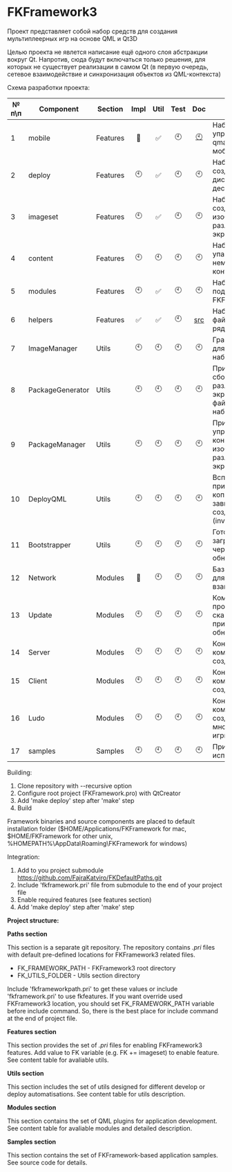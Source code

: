 ﻿# FKFramework3

Проект представляет собой набор средств для создания мультиплеерных игр на основе QML и Qt3D

Целью проекта не явлется написание ещё одного слоя абстракции вокруг Qt. Напротив, сюда будут включаться только решения, для которых не существует реализации в самом Qt (в первую очередь, сетевое взаимодействие и синхронизация объектов из QML-контекста)

Схема разработки проекта:

| № п\п |Component|Section|Impl|Util|Test|Doc|Description|
|---|---|---|:---:|:---:|:---:|:---:|---|
|1|mobile|Features|:arrows_counterclockwise:|:white_check_mark:|:clock10:|[:clock10:](features/README.md#L9)|Набор средств для упрощения настройки qmake-проекта для мобильных платформ|
|2|deploy|Features|:clock10:|:white_check_mark:|:clock10:|:clock10:|Набор средств для создания установочных дистрибутивов для десктопных платформ|
|3|imageset|Features|:clock10:|:white_check_mark:|:clock10:|:clock10:|Набор средств для создания ресурсов изображений под различные разрешения экрана|
|4|content|Features|:clock10:|:clock10:|:clock10:|:clock10:|Набор средств для упаковки немасштабируемого контента|
|5|modules|Features|:clock10:|:white_check_mark:|:clock10:|:clock10:|Набор средств для подключения FKFramework-модулей|
|6|helpers|Features|:white_check_mark:|:white_check_mark:|:clock10:|[src](utils/helpers)|Набор заголовочных файлов, содержащих ряд полезных функций|
|7|ImageManager|Utils|:clock10:|:clock10:|:clock10:|:clock10:|Графический клиент для управления наборами изображений|
|8|PackageGenerator|Utils|:clock10:|:clock10:|:clock10:|:clock10:|Приложение для сборки ресурсов под различные разрешения экрана на основе файлов конфигурации набора изображений|
|9|PackageManager|Utils|:clock10:|:clock10:|:clock10:|:clock10:|Приложение для управления файлами конфигурации наборов изображений под различные разрешения экрана|
|10|DeployQML|Utils|:clock10:|:clock10:|:clock10:|:clock10:|Вспомогательное приложение для копирования QML-зависимостей при создании deb-пакета (invalid)|
|11|Bootstrapper|Utils|:clock10:|:clock10:|:clock10:|:clock10:|Готовый клиент для загрузки приложений через модуль обновления|
|12|Network|Modules|:arrows_counterclockwise:|:clock10:|:clock10:|:clock10:|Базовые компоненты для сетевого взаимодействия|
|13|Update|Modules|:clock10:|:clock10:|:clock10:|:clock10:|Компоненты для проверки наличия, скачивания и применения обновлений|
|14|Server|Modules|:clock10:|:clock10:|:clock10:|:clock10:|Конфигурация сетевых компонентов для создания сервера|
|15|Client|Modules|:clock10:|:clock10:|:clock10:|:clock10:|Конфигурация сетевых компонентов для создания клиента|
|16|Ludo|Modules|:clock10:|:clock10:|:clock10:|:clock10:|Конфигурация сетевых компонентов для создания многопользовательской игры|
|17|samples|Samples|:clock10:|:clock10:|:clock10:|:clock10:|Примеры использования модулей|


Building:

  1. Clone repository with --recursive option
  2. Configure root project (FKFramework.pro) with QtCreator
  3. Add 'make deploy' step after 'make' step
  4. Build

Framework binaries and source components are placed to default installation folder ($HOME/Applications/FKFramework for mac, $HOME/FKFramework for other unix, %HOMEPATH%\AppData\Roaming\FKFramework for windows)


Integration:

  1. Add to you project submodule https://github.com/FajraKatviro/FKDefaultPaths.git
  2. Include 'fkframework.pri' file from submodule to the end of your project file
  3. Enable required features (see features section)
  4. Add 'make deploy' step after 'make' step

**Project structure:**

**Paths section**

This section is a separate git repository. The repository contains *.pri* files with default pre-defined locations for FKFramework3 related files.
- FK_FRAMEWORK_PATH - FKFramework3 root directory
- FK_UTILS_FOLDER - Utils section directory

Include 'fkframeworkpath.pri' to get these values or include 'fkframework.pri' to use fkfeatures.
If you want override used FKFramework3 location, you should set FK_FRAMEWORK_PATH variable before include command. So, there is the best place for include command at the end of project file.

**Features section**

This section provides the set of *.pri* files for enabling FKFramework3 features.
Add value to FK variable (e.g. FK += imageset) to enable feature.
See content table for avaliable utils.

**Utils section**

This section includes the set of utils designed for different develop or deploy automatisations.
See content table for utils description.

**Modules section**

This section contains the set of QML plugins for application development.
See content table for avaliable modules and detailed description.

**Samples section**

This section contains the set of FKFramework-based application samples.
See source code for details.
